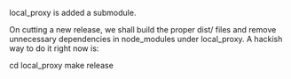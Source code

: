 
local_proxy is added a submodule.

On cutting a new release, we shall build the proper dist/ files and remove unnecessary dependencies in node_modules under local_proxy.
A hackish way to do it right now is:

cd local_proxy
make release
